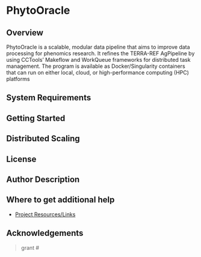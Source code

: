 # PhytoOracle

## Overview

PhytoOracle is a scalable, modular data pipeline that aims to improve data processing for phenomics research. It refines the TERRA-REF AgPipeline by using CCTools’ Makeflow and WorkQueue frameworks for distributed task management. The program is available as Docker/Singularity containers that can run on either local, cloud, or high-performance computing (HPC) platforms

## System Requirements

## Getting Started

## Distributed Scaling

## License 

## Author Description

## Where to get additional help

+ [Project Resources/Links](resources.md)

## Acknowledgements

> grant #
